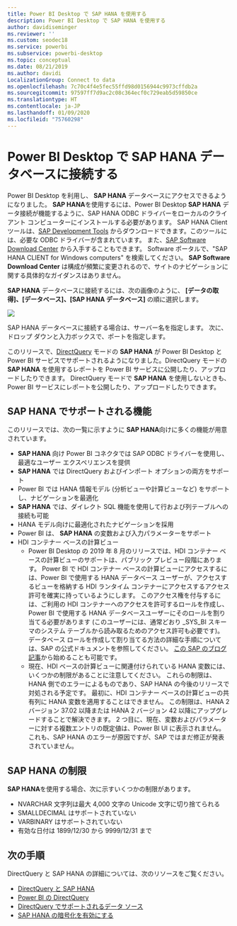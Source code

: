 ```yaml
---
title: Power BI Desktop で SAP HANA を使用する
description: Power BI Desktop で SAP HANA を使用する
author: davidiseminger
ms.reviewer: ''
ms.custom: seodec18
ms.service: powerbi
ms.subservice: powerbi-desktop
ms.topic: conceptual
ms.date: 08/21/2019
ms.author: davidi
LocalizationGroup: Connect to data
ms.openlocfilehash: 7c70c4f4e5fec55ffd98d0156944c9973cffdb2a
ms.sourcegitcommit: 97597ff7d9ac2c08c364ecf0c729eab5d59850ce
ms.translationtype: HT
ms.contentlocale: ja-JP
ms.lasthandoff: 01/09/2020
ms.locfileid: "75760298"
---
```

# <a name="connect-to-sap-hana-databases-in-power-bi-desktop"></a>Power BI Desktop で SAP HANA データベースに接続する
Power BI Desktop を利用し、 **SAP HANA** データベースにアクセスできるようになりました。 **SAP HANA**を使用するには、Power BI Desktop **SAP HANA** データ接続が機能するように、SAP HANA ODBC ドライバーをローカルのクライアント コンピューターにインストールする必要があります。 SAP HANA Client ツールは、[SAP Development Tools](https://tools.hana.ondemand.com/#hanatools) からダウンロードできます。このツールには、必要な ODBC ドライバーが含まれています。 また、[SAP Software Download Center](https://support.sap.com/swdc) から入手することもできます。 Software ポータルで、"SAP HANA CLIENT for Windows computers" を検索してください。 **SAP Software Download Center** は構成が頻繁に変更されるので、サイトのナビゲーションに関する具体的なガイダンスはありません。

**SAP HANA** データベースに接続するには、次の画像のように、 **[データの取得]、[データベース]、[SAP HANA データベース]** の順に選択します。

![](media/desktop-sap-hana/sap-hana-1.png)

SAP HANA データベースに接続する場合は、サーバー名を指定します。 次に、ドロップ ダウンと入力ボックスで、ポートを指定します。

このリリースで、[DirectQuery](desktop-directquery-sap-hana.md) モードの **SAP HANA** が Power BI Desktop と Power BI サービスでサポートされるようになりました。DirectQuery モードの **SAP HANA** を使用するレポートを Power BI サービスに公開したり、アップロードしたりできます。 DirectQuery モードで **SAP HANA** を使用しないときも、Power BI サービスにレポートを公開したり、アップロードしたりできます。

## <a name="supported-features-for-sap-hana"></a>SAP HANA でサポートされる機能
このリリースでは、次の一覧に示すように **SAP HANA**向けに多くの機能が用意されています。

* **SAP HANA** 向け Power BI コネクタでは SAP ODBC ドライバーを使用し、最適なユーザー エクスペリエンスを提供
* **SAP HANA** では DirectQuery およびインポート オプションの両方をサポート
* Power BI では HANA 情報モデル (分析ビューや計算ビューなど) をサポートし、ナビゲーションを最適化
* **SAP HANA** では、ダイレクト SQL 機能を使用して行および列テーブルへの接続も可能
* HANA モデル向けに最適化されたナビゲーションを採用
* Power BI は、 **SAP HANA** の変数および入力パラメーターをサポート
* HDI コンテナー ベースの計算ビュー
  * Power BI Desktop の 2019 年 8 月のリリースでは、HDI コンテナー ベースの計算ビューのサポートは、パブリック プレビュー段階にあります。 Power BI で HDI コンテナー ベースの計算ビューにアクセスするには、Power BI で使用する HANA データベース ユーザーが、アクセスするビューを格納する HDI ランタイム コンテナーにアクセスするアクセス許可を確実に持っているようにします。 このアクセス権を付与するには、ご利用の HDI コンテナーへのアクセスを許可するロールを作成し、Power BI で使用する HANA データベースユーザーにそのロールを割り当てる必要があります (このユーザーには、通常どおり \_SYS\_BI スキーマのシステム テーブルから読み取るためのアクセス許可も必要です)。 データベース ロールを作成して割り当てる方法の詳細な手順については、SAP の公式ドキュメントを参照してください。 [この SAP のブログ記事](https://blogs.sap.com/2018/01/24/the-easy-way-to-make-your-hdi-container-accessible-to-a-classic-database-user/)から始めることも可能です。
  * 現在、HDI ベースの計算ビューに関連付けられている HANA 変数には、いくつかの制限があることに注意してください。 これらの制限は、HANA 側でのエラーによるものであり、SAP HANA の今後のリリースで対処される予定です。 最初に、HDI コンテナー ベースの計算ビューの共有列に HANA 変数を適用することはできません。 この制限は、HANA 2 バージョン 37.02 以降または HANA 2 バージョン 42 以降にアップグレードすることで解決できます。 2 つ目に、現在、変数およびパラメーターに対する複数エントリの既定値は、Power BI UI に表示されません。 これも、SAP HANA のエラーが原因ですが、SAP ではまだ修正が発表されていません。

## <a name="limitations-of-sap-hana"></a>SAP HANA の制限
**SAP HANA**を使用する場合、次に示すいくつかの制限があります。

* NVARCHAR 文字列は最大 4,000 文字の Unicode 文字に切り捨てられる
* SMALLDECIMAL はサポートされていない
* VARBINARY はサポートされていない
* 有効な日付は 1899/12/30 から 9999/12/31 まで


## <a name="next-steps"></a>次の手順
DirectQuery と SAP HANA の詳細については、次のリソースをご覧ください。

* [DirectQuery と SAP HANA](desktop-directquery-sap-hana.md)
* [Power BI の DirectQuery](desktop-directquery-about.md)
* [DirectQuery でサポートされるデータ ソース](desktop-directquery-data-sources.md)
* [SAP HANA の暗号化を有効にする](desktop-sap-hana-encryption.md)


